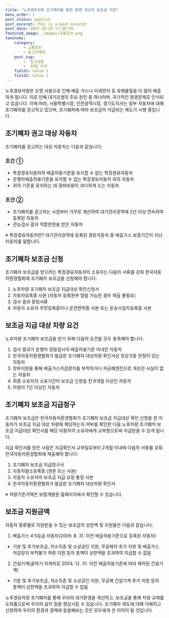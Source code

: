 ```yaml
---
title: "노후경유차량 조기폐차를 통한 환경 개선과 보조금 지원"
menu_order: 1
post_status: publish
post_excerpt: This is a post excerpt
post_date: 2023-10-29 17:50:59
featured_image: _images/교통운전.png
taxonomy:
    category:
        - 교통운전
        - 중고차매매
    post_tag:
        -  참고내용
        -  10일 이내
    field1: value 1
    field2: value 2
---
```




노후경유차량은 오랜 사용으로 인해 배출 가스나 미세먼지 등 유해물질을 더 많이 배출하게 됩니다. 이로 인해 대기오염의 주요 원인 중 하나이며, 국가적인 환경문제로 인식되고 있습니다. 이에 따라, 서울특별시장, 인천광역시장, 경기도지사는 일부 자동차에 대해 조기폐차를 권고하고 있으며, 조기폐차에 따라 보조금이 지급되는 제도가 시행 중입니다.

## 조기폐차 권고 대상 자동차

조기폐차를 권고하는 대상 자동차는 다음과 같습니다:

### 조건 ①

- 특정경유자동차의 배출허용기준을 유지할 수 없는 특정경유자동차
- 운행차배출허용기준을 유지할 수 없는 특정경유자동차 외의 자동차
- 위의 기준을 유지하는 데 정비비용이 과다하게 드는 자동차

### 조건 ②

- 조기폐차를 권고하는 시점부터 거꾸로 계산하여 대기관리권역에 2년 이상 연속하여 등록된 자동차
- 관능검사 결과 적합판정을 받은 자동차

※ 특정경유자동차란? 대기관리권역에 등록된 경유자동차 중 배출가스 보증기간이 지난 자동차를 말합니다.

## 조기폐차 보조금 신청

조기폐차 보조금을 받으려는 특정경유자동차의 소유자는 다음의 서류를 갖춰 한국자동차환경협회에 조기폐차 보조금을 신청해야 합니다:

1. 노후차량 조기폐차 보조금 지급대상 확인신청서
2. 자동차등록증 사본 (자동차 등록원부 열람 가능한 경우 제출 불필요)
3. 검사 결과 증빙서류
4. 자동차 소유자 주민등록증이나 운전면허증 사본 또는 운송사업자등록증 사본

## 보조금 지급 대상 차량 요건

노후차량 조기폐차 보조금을 받기 위해 다음의 요건을 모두 충족해야 합니다:

1. 검사 결과가 운행차 정밀검사의 배출허용기준 이내인 자동차
2. 한국자동차환경협회가 발급한 조기폐차 대상차량 확인서상 정상가동 판정이 있는 자동차
3. 정부지원을 통해 배출가스저감장치를 부착하거나 저공해엔진으로 개조한 사실이 없는 자동차
4. 최종 소유자의 소유기간이 보조금 신청일 전 6개월 이상인 자동차
5. 차령이 7년 이상인 자동차

## 조기폐차 보조금 지급청구

조기폐차 보조금은 한국자동차환경협회가 조기폐차 보조금 지급대상 확인 신청을 한 자동차가 보조금 지급 대상 차량에 해당하는지 여부를 확인한 다음 노후차량 조기폐차 보조금 지급대상 확인서를 해당 자동차의 소유자에게 교부함으로써 지급받을 수 있게 됩니다.

지급 확인서를 받은 사람은 지급확인서 교부일로부터 2개월 이내에 다음의 서류를 갖춰 한국자동차환경협회에 제출해야 합니다:

1. 조기폐차 보조금 지급청구서
2. 자동차말소등록증 (원본 또는 사본)
3. 자동차 소유자의 보조금 지급 요청 통장 사본
4. 한국자동차환경협회가 발급한 조기폐차 대상차량 확인서

※ 차량기준가액은 보험개발원 홈페이지에서 확인할 수 있습니다.

## 보조금 지원금액

자동차 종류별로 지원받을 수 있는 보조금의 상한액 및 지원율은 다음과 같습니다:

1. 배출가스 4·5등급 자동차(2009. 8. 31. 이전 배출허용기준으로 등록된 자동차)
- 기본 및 추가보조금, 저소득층 및 소상공인 지원, 무공해차 추가 지원 및 배출가스 저감장치 부착불가 차량 지원 등의 총액이 상한액을 초과하여 지급할 수 없음

2. 건설기계(굴착기·지게차로 2004. 12. 31. 이전 배출허용기준에 따라 제작된 건설기계)
- 기본 및 추가보조금, 저소득층 및 소상공인 지원, 무공해 건설기계 추가 지원 등의 총액이 상한액을 초과하여 지급할 수 없음

노후경유차량 조기폐차를 통해 우리의 대기환경을 개선하고, 보조금을 통해 차량 교체를 도와줌으로써 우리의 삶의 질을 향상시킬 수 있습니다. 조기폐차 제도에 대해 이해하고 신청하여 우리의 환경과 경제에 동참해보는 것은 모두에게 큰 이익이 될 것입니다.

